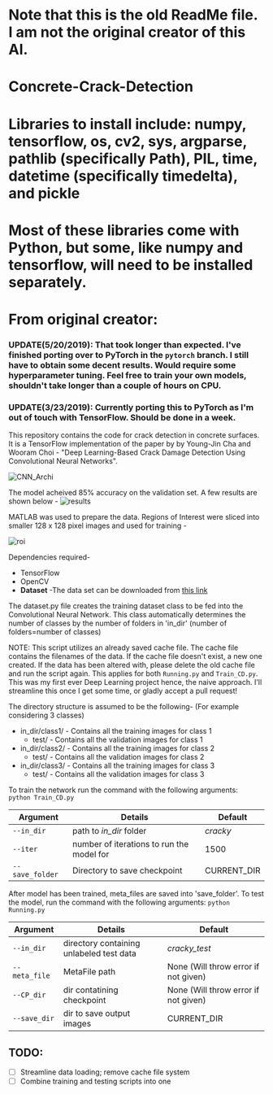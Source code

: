 # Note that this is the old ReadMe file.  I am not the original creator of this AI.
# Concrete-Crack-Detection
# Libraries to install include: numpy, tensorflow, os, cv2, sys, argparse, pathlib (specifically Path), PIL, time, datetime (specifically timedelta), and pickle
# Most of these libraries come with Python, but some, like numpy and tensorflow, will need to be installed separately. 

# From original creator:
### UPDATE(5/20/2019): That took longer than expected. I've finished porting over to PyTorch in the `pytorch` branch. I still have to obtain some decent results. Would require some hyperparameter tuning. Feel free to train your own models, shouldn't take longer than a couple of hours on CPU. 

### UPDATE(3/23/2019): Currently porting this to PyTorch as I'm out of touch with TensorFlow. Should be done in a week.
This repository contains the code for crack detection in concrete surfaces. It is a TensorFlow implementation of the paper by by Young-Jin Cha and Wooram Choi - "Deep Learning-Based Crack Damage Detection Using Convolutional Neural Networks".

![CNN_Archi](https://user-images.githubusercontent.com/32497274/34506710-30363d94-effd-11e7-864a-bec0d7153721.PNG)

The model acheived 85% accuracy on the validation set. A few results are shown below -
![results](https://user-images.githubusercontent.com/32497274/34510394-8e4ec3e6-f021-11e7-8a70-394219f76ff2.PNG)

MATLAB was used to prepare the data. Regions of Interest were sliced into smaller 128 x 128 pixel images and used for training - 

![roi](https://user-images.githubusercontent.com/32497274/34510417-c3207466-f021-11e7-9bf7-c91c034a70be.PNG)

Dependencies required-<br />
- TensorFlow<br />
- OpenCV<br />
- <b>Dataset</b> -The data set can be downloaded from [this link]( https://drive.google.com/file/d/1kC60RGO3rcScVk7HY-s7tTMJeMbADfh1/view?usp=sharing)<br />
 
The dataset.py file creates the training dataset class to be fed into the Convolutional Neural Network. This class automatically determines the number of classes by the number of folders in 'in_dir' (number of folders=number of classes)


NOTE: This script utilizes an already saved cache file. The cache file contains the filenames of the data. If the cache file doesn't exist, a new one created. If the data has been altered with, please delete the old cache file and run the script again. This applies for both `Running.py` and `Train_CD.py`. This was my first ever Deep Learning project hence, the naive approach. I'll streamline this once I get some time, or gladly accept a pull request!

The directory structure is assumed to be the following- (For example considering 3 classes)<br />
* in_dir/class1/              - Contains all the training images for class 1<br />
    * test/         - Contains all the validation images for class 1 <br />
* in_dir/class2/              - Contains all the training images for class 2<br />
    * test/         - Contains all the validation images for class 2<br />
* in_dir/class3/              - Contains all the training images for class 3<br />
    * test/         - Contains all the validation images for class 3<br />
  
To train the network run the command with the following arguments:<br />
`python Train_CD.py`<br />

Argument | Details | Default
--- | --- | --- 
`--in_dir` | path to *in_dir* folder | *cracky* 
`--iter` | number of iterations to run the model for | 1500 
`--save_folder` | Directory to save checkpoint | CURRENT_DIR 

After model has been trained, meta_files are saved into 'save_folder'. To test the model, run the command with the following arguments:
`python Running.py` 

Argument | Details | Default
--- | --- | --- 
`--in_dir` | directory containing unlabeled test data |*cracky_test* 
`--meta_file` | MetaFile path | None (Will throw error if not given)
`--CP_dir` | dir contatining checkpoint | None (Will throw error if not given)
`--save_dir` | dir to save output images | CURRENT_DIR  

## TODO:

 - [ ] Streamline data loading; remove cache file system
 - [ ] Combine training and testing scripts into one
